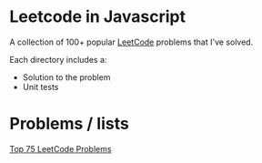 # Leetcode in Javascript

A collection of 100+ popular [LeetCode](https://leetcode.com/) problems that I've solved.

Each directory includes a:
* Solution to the problem
* Unit tests

# Problems / lists
[Top 75 LeetCode Problems](https://www.teamblind.com/post/New-Year-Gift---Curated-List-of-Top-100-LeetCode-Questions-to-Save-Your-Time-OaM1orEU)
